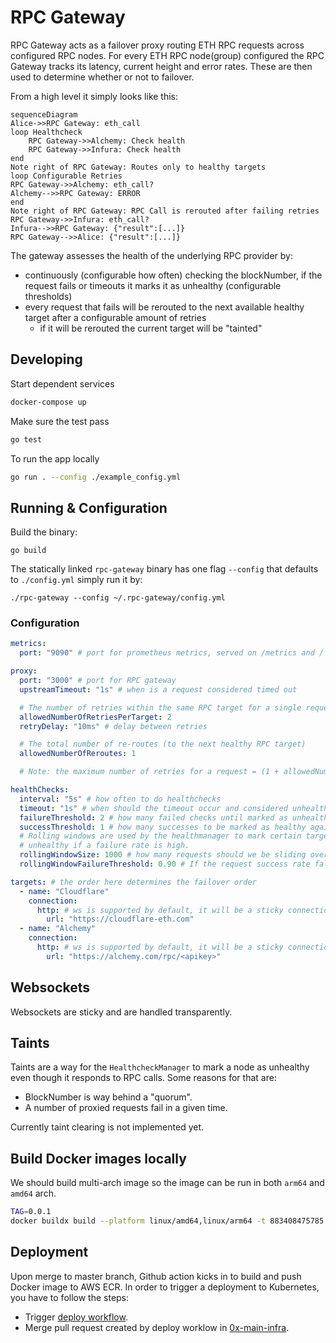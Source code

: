 RPC Gateway
===

RPC Gateway acts as a failover proxy routing ETH RPC requests across configured RPC nodes. For every ETH RPC node(group) configured the RPC Gateway tracks its latency, current height and error rates. These are then used to determine whether or not to failover.

From a high level it simply looks like this:
```mermaid
sequenceDiagram
Alice->>RPC Gateway: eth_call
loop Healthcheck
    RPC Gateway->>Alchemy: Check health
    RPC Gateway->>Infura: Check health
end
Note right of RPC Gateway: Routes only to healthy targets
loop Configurable Retries
RPC Gateway->>Alchemy: eth_call?
Alchemy-->>RPC Gateway: ERROR
end
Note right of RPC Gateway: RPC Call is rerouted after failing retries
RPC Gateway->>Infura: eth_call?
Infura-->>RPC Gateway: {"result":[...]}
RPC Gateway-->>Alice: {"result":[...]}
```

The gateway assesses the health of the underlying RPC provider by:
- continuously (configurable how often) checking the blockNumber, if the request fails or timeouts it marks it as unhealthy (configurable thresholds)
- every request that fails will be rerouted to the next available healthy target after a configurable amount of retries
  - if it will be rerouted the current target will be "tainted"

## Developing

Start dependent services
```zsh
docker-compose up
```

Make sure the test pass
```zsh
go test
```

To run the app locally
```zsh
go run . --config ./example_config.yml
```

## Running & Configuration

Build the binary:
```
go build
```

The statically linked `rpc-gateway` binary has one flag `--config` that defaults to `./config.yml` simply run it by:
```
./rpc-gateway --config ~/.rpc-gateway/config.yml
```


### Configuration

```yaml
metrics:
  port: "9090" # port for prometheus metrics, served on /metrics and /

proxy:
  port: "3000" # port for RPC gateway
  upstreamTimeout: "1s" # when is a request considered timed out

  # The number of retries within the same RPC target for a single request
  allowedNumberOfRetriesPerTarget: 2
  retryDelay: "10ms" # delay between retries

  # The total number of re-routes (to the next healthy RPC target)
  allowedNumberOfReroutes: 1

  # Note: the maximum number of retries for a request = (1 + allowedNumberOfReroutes) * allowedNumberOfRetriesPerTarget

healthChecks:
  interval: "5s" # how often to do healthchecks
  timeout: "1s" # when should the timeout occur and considered unhealthy
  failureThreshold: 2 # how many failed checks until marked as unhealthy
  successThreshold: 1 # how many successes to be marked as healthy again
  # Rolling windows are used by the healthmanager to mark certain targets as
  # unhealthy if a failure rate is high.
  rollingWindowSize: 1000 # how many requests should we be sliding over
  rollingWindowFailureThreshold: 0.90 # If the request success rate falls below 90% mark target as tainted

targets: # the order here determines the failover order
  - name: "Cloudflare"
    connection:
      http: # ws is supported by default, it will be a sticky connection.
        url: "https://cloudflare-eth.com"
  - name: "Alchemy"
    connection:
      http: # ws is supported by default, it will be a sticky connection.
        url: "https://alchemy.com/rpc/<apikey>"
```

## Websockets

Websockets are sticky and are handled transparently.

## Taints

Taints are a way for the `HealthcheckManager` to mark a node as unhealthy even though it responds to RPC calls. Some reasons for that are:
- BlockNumber is way behind a "quorum".
- A number of proxied requests fail in a given time.

Currently taint clearing is not implemented yet.

## Build Docker images locally
We should build multi-arch image so the image can be run in both `arm64` and `amd64` arch.

```zsh
TAG=0.0.1
docker buildx build --platform linux/amd64,linux/arm64 -t 883408475785.dkr.ecr.us-east-1.amazonaws.com/rpc-gateway:${TAG} --push .
```

## Deployment

Upon merge to master branch, Github action kicks in to build and push Docker
image to AWS ECR. In order to trigger a deployment to Kubernetes, you have to follow the steps:

- Trigger [deploy workflow](https://github.com/0xProject/rpc-gateway/actions/workflows/deploy.yaml).
- Merge pull request created by deploy worklow in [0x-main-infra](https://github.com/0xProject/0x-main-infra).
